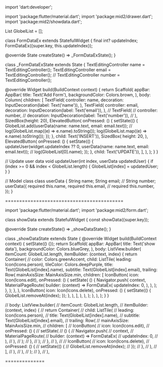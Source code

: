 import 'dart:developer';

import 'package:flutter/material.dart';
import 'package:mid2/drawer.dart';
import 'package:mid2/showdata.dart';

List<userData> GlobelList = [];

class FormDataEx extends StatefulWidget {
  final int? updateIndex;
  FormDataEx({super.key, this.updateIndex});

  @override
  State<FormDataEx> createState() => _FormDataExState();
}

class _FormDataExState extends State<FormDataEx> {
  TextEditingController name = TextEditingController();
  TextEditingController email = TextEditingController();
  // TextEditingController number = TextEditingController();

  @override
  Widget build(BuildContext context) {
    return Scaffold(
      appBar: AppBar(
        title: Text('Add Form'),
        backgroundColor: Colors.brown,
      ),
      body: Column(
        children: [
          TextField(
            controller: name,
            decoration: InputDecoration(label: Text('name')),
          ),
          TextField(
            controller: email,
            decoration: InputDecoration(label: Text('email')),
          ),
          // TextField(
          //   controller: number,
          //   decoration: InputDecoration(label: Text('number')),
          // ),
          SizedBox(height: 20),
          ElevatedButton(
              onPressed: () {
                setState(() {
                  GlobelList.add(userData(name: name.text, email: email.text));
                  // log(GlobelList.map((e) => e.name).toString());
                  log(GlobelList.map((e) => e.name).toString());
                });
              },
              child: Text('INSERT')),
          SizedBox(
            height: 20,
          ),
          ElevatedButton(
              onPressed: () {
                setState(() {
                  updateUser(widget.updateIndex ?? 0,
                      userData(name: name.text, email: email.text));
                  // log(GlobelList[0].name);
                });
              },
              child: Text('UPDATE')),
        ],
      ),
    );
  }
}

// Update user data
void updateUser(int index, userData updatedUser) {
  if (index >= 0 && index < GlobelList.length) {
    GlobelList[index] = updatedUser;
  }
}

// Model class
class userData {
  String name;
  String email;
  // String number;
  userData({
    required this.name,
    required this.email,
    // required this.number,
  });
}



==========================================

import 'package:flutter/material.dart';
import 'package:mid2/form.dart';

class showData extends StatefulWidget {
  const showData({super.key});

  @override
  State<showData> createState() => _showDataState();
}

class _showDataState extends State<showData> {
  @override
  Widget build(BuildContext context) {
    setState(() {});
    return Scaffold(
      appBar: AppBar(
        title: Text('show data'),
        backgroundColor: Colors.blueGrey,
      ),
      body: ListView.builder(
        itemCount: GlobelList.length,
        itemBuilder: (context, index) {
          return Container(
            // color: Colors.greenAccent,
            child: ListTile(
              leading: Icon(Icons.person),
              tileColor: Colors.deepPurple,
              title: Text(GlobelList[index].name),
              subtitle: Text(GlobelList[index].email),
              trailing: Row(
                mainAxisSize: MainAxisSize.min,
                children: [
                  IconButton(
                    icon: Icon(Icons.edit),
                    onPressed: () {
                      setState(
                        () {
                          Navigator.push(
                            context,
                            MaterialPageRoute(
                              builder: (context) => FormDataEx(
                                updateIndex: 0,
                              ),
                            ),
                          );
                        },
                      );
                    },
                  ),
                  IconButton(
                    icon: Icon(Icons.delete),
                    onPressed: () {
                      setState(() {
                        GlobelList.removeAt(index);
                      });
                    },
                  ),
                ],
              ),
            ),
          );
        },
      ),
    );
  }
}

//       body: ListView.builder(
//         itemCount: GlobelList.length,
//         itemBuilder: (context, index) {
//           return Container(
//             child: ListTile(
//               leading: Icon(Icons.person),
//               title: Text(GlobelList[index].name),
//               subtitle: Text(GlobelList[index].email),
//               trailing: Row(
//                 mainAxisSize: MainAxisSize.min,
//                 children: [
//                   IconButton(
//                     icon: Icon(Icons.edit),
//                     onPressed: () {
//                       setState(
//                         () {
//                           Navigator.push(
//                             context,
//                             MaterialPageRoute(
//                               builder: (context) => FormDataEx(
//                                 updateIndex: 0,
//                               ),
//                             ),
//                           );
//                         },
//                       );
//                     },
//                   ),
//
//                   IconButton(
//                     icon: Icon(Icons.delete),
//                     onPressed: () {
//                       setState(() {
//                         GlobelList.removeAt(index);
//                       });
//                     },
//                   ),
//                 ],
//               ),
//             ),
//           );
//         },
//       ),


==============
